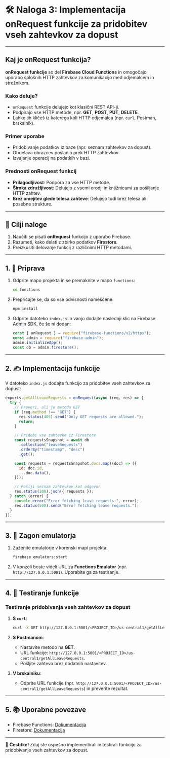 
# 🛠️ Naloga 3: Implementacija onRequest funkcije za pridobitev vseh zahtevkov za dopust

---

## Kaj je onRequest funkcija?

**onRequest funkcije** so del **Firebase Cloud Functions** in omogočajo uporabo splošnih HTTP zahtevkov za komunikacijo med odjemalcem in strežnikom.

### Kako deluje?
- `onRequest` funkcije delujejo kot klasični REST API-ji.
- Podpirajo vse HTTP metode, npr. **GET**, **POST**, **PUT**, **DELETE**.
- Lahko jih kličeš iz katerega koli HTTP odjemalca (npr. `curl`, Postman, brskalnik).

### Primer uporabe
- Pridobivanje podatkov iz baze (npr. seznam zahtevkov za dopust).
- Obdelava obrazcev poslanih prek HTTP zahtevkov.
- Izvajanje operacij na podatkih v bazi.

### Prednosti onRequest funkcij
- **Prilagodljivost**: Podpora za vse HTTP metode.
- **Široka združljivost**: Delujejo z vsemi orodji in knjižnicami za pošiljanje HTTP zahtev.
- **Brez omejitev glede telesa zahteve**: Delujejo tudi brez telesa ali posebne strukture.

---

## 🎯 Cilji naloge

1. Naučiti se pisati **onRequest** funkcijo z uporabo Firebase.
2. Razumeti, kako delati z zbirko podatkov **Firestore**.
3. Preizkusiti delovanje funkcij z različnimi HTTP metodami.

---

## 1. 📁 Priprava

1. Odprite mapo projekta in se premaknite v mapo `functions`:
   ```bash
   cd functions
   ```

2. Prepričajte se, da so vse odvisnosti nameščene:
   ```bash
   npm install
   ```

3. Odprite datoteko `index.js` in vanjo dodajte naslednji klic na Firebase Admin SDK, če še ni dodan:
   ```javascript
   const { onRequest } = require("firebase-functions/v2/https");
   const admin = require("firebase-admin");
   admin.initializeApp();
   const db = admin.firestore();
   ```

---

## 2. ✍️ Implementacija funkcije

V datoteko `index.js` dodajte funkcijo za pridobitev vseh zahtevkov za dopust:

```javascript
exports.getAllLeaveRequests = onRequest(async (req, res) => {
  try {
    // Preveri, ali je metoda GET
    if (req.method !== "GET") {
      res.status(405).send("Only GET requests are allowed.");
      return;
    }

    // Pridobi vse zahtevke iz Firestore
    const requestsSnapshot = await db
      .collection("leaveRequests")
      .orderBy("timestamp", "desc")
      .get();

    const requests = requestsSnapshot.docs.map((doc) => ({
      id: doc.id,
      ...doc.data(),
    }));

    // Pošlji seznam zahtevkov kot odgovor
    res.status(200).json({ requests });
  } catch (error) {
    console.error("Error fetching leave requests:", error);
    res.status(500).send("Error fetching leave requests.");
  }
});
```

---

## 3. 🚀 Zagon emulatorja

1. Zaženite emulatorje v korenski mapi projekta:
   ```bash
   firebase emulators:start
   ```

2. V konzoli boste videli URL za **Functions Emulator** (npr. `http://127.0.0.1:5001`). Uporabite ga za testiranje.

---

## 4. 🧪 Testiranje funkcije

### Testiranje pridobivanja vseh zahtevkov za dopust

1. **S `curl`**:
   ```bash
   curl -X GET http://127.0.0.1:5001/<PROJECT_ID>/us-central1/getAllLeaveRequests
   ```

2. **S Postmanom**:
   - Nastavite metodo na **GET**.
   - URL funkcije: `http://127.0.0.1:5001/<PROJECT_ID>/us-central1/getAllLeaveRequests`.
   - Pošljite zahtevo brez dodatnih nastavitev.

3. **V brskalniku**:
   - Odprite URL funkcije (npr. `http://127.0.0.1:5001/<PROJECT_ID>/us-central1/getAllLeaveRequests`) in preverite rezultat.

---

## 5. 📚 Uporabne povezave

- Firebase Functions: [Dokumentacija](https://firebase.google.com/docs/functions)
- Firestore: [Dokumentacija](https://firebase.google.com/docs/firestore)

---

🎉 **Čestitke!** Zdaj ste uspešno implementirali in testirali funkcijo za pridobivanje vseh zahtevkov za dopust.
